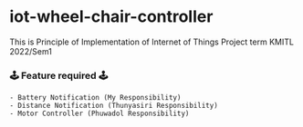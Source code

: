 # iot-wheel-chair-controller

This is Principle of Implementation of Internet of Things Project term KMITL 2022/Sem1

### 🕹️ Feature required 🕹️
```
- Battery Notification (My Responsibility)
- Distance Notification (Thunyasiri Responsibility)
- Motor Controller (Phuwadol Responsibility)
```
